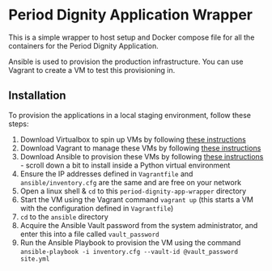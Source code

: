# Period Dignity Application Wrapper

This is a simple wrapper to host setup and Docker compose file for all the containers for the Period Dignity Application.

Ansible is used to provision the production infrastructure. You can use Vagrant to create a VM to test this provisioning in.

## Installation

To provision the applications in a local staging environment, follow these steps:

1. Download Virtualbox to spin up VMs by following [these instructions](https://www.virtualbox.org/wiki/Downloads)
2. Download Vagrant to manage these VMs by following [these instructions](https://www.vagrantup.com/downloads.html)
3. Download Ansible to provision these VMs by following [these instructions](https://docs.ansible.com/ansible/latest/installation_guide/intro_installation.html#latest-releases-via-pip) - scroll down a bit to install inside a Python virtual environment
4. Ensure the IP addresses defined in `Vagrantfile` and `ansible/inventory.cfg` are the same and are free on your network
5. Open a linux shell & `cd` to this `period-dignity-app-wrapper` directory
6. Start the VM using the Vagrant command `vagrant up` (this starts a VM with the configuration defined in `Vagrantfile`)
7. `cd` to the `ansible` directory
8. Acquire the Ansible Vault password from the system administrator, and enter this into a file called `vault_password`
9. Run the Ansible Playbook to provision the VM using the command `ansible-playbook -i inventory.cfg --vault-id @vault_password site.yml`
